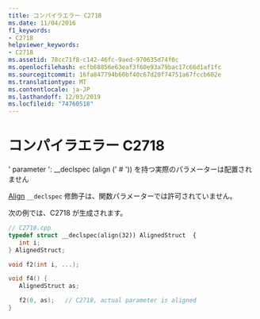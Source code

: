 ```yaml
---
title: コンパイラエラー C2718
ms.date: 11/04/2016
f1_keywords:
- C2718
helpviewer_keywords:
- C2718
ms.assetid: 78cc71f8-c142-46fc-9aed-970635d74f0c
ms.openlocfilehash: ecfb68856e63eaf3f60e93a79bac17c66d1af1fc
ms.sourcegitcommit: 16fa847794b60bf40c67d20f74751a67fccb602e
ms.translationtype: MT
ms.contentlocale: ja-JP
ms.lasthandoff: 12/03/2019
ms.locfileid: "74760518"
---
```

# <a name="compiler-error-c2718"></a>コンパイラエラー C2718

' parameter ': __declspec (align (' # ')) を持つ実際のパラメーターは配置されません

[Align](../../cpp/align-cpp.md) `__declspec` 修飾子は、関数パラメーターでは許可されていません。

次の例では、C2718 が生成されます。

```cpp
// C2718.cpp
typedef struct __declspec(align(32)) AlignedStruct  {
   int i;
} AlignedStruct;

void f2(int i, ...);

void f4() {
   AlignedStruct as;

   f2(0, as);   // C2718, actual parameter is aligned
}
```
